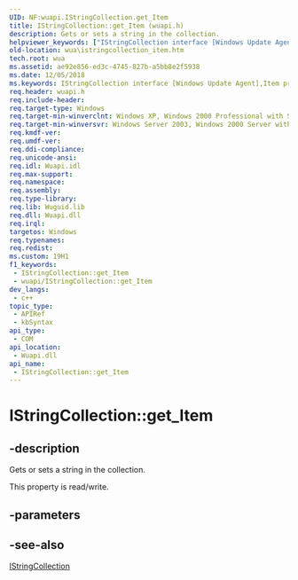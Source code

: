 ```yaml
---
UID: NF:wuapi.IStringCollection.get_Item
title: IStringCollection::get_Item (wuapi.h)
description: Gets or sets a string in the collection.
helpviewer_keywords: ["IStringCollection interface [Windows Update Agent]","Item property","IStringCollection.Item","IStringCollection.get_Item","IStringCollection::Item","IStringCollection::get_Item","IStringCollection::put_Item","Item property [Windows Update Agent]","Item property [Windows Update Agent]","IStringCollection interface","get_Item","wua.istringcollection_item","wuapi/IStringCollection::Item","wuapi/IStringCollection::get_Item","wuapi/IStringCollection::put_Item"]
old-location: wua\istringcollection_item.htm
tech.root: wua
ms.assetid: ae92e856-ed3c-4745-827b-a5bb8e2f5938
ms.date: 12/05/2018
ms.keywords: IStringCollection interface [Windows Update Agent],Item property, IStringCollection.Item, IStringCollection.get_Item, IStringCollection::Item, IStringCollection::get_Item, IStringCollection::put_Item, Item property [Windows Update Agent], Item property [Windows Update Agent],IStringCollection interface, get_Item, wua.istringcollection_item, wuapi/IStringCollection::Item, wuapi/IStringCollection::get_Item, wuapi/IStringCollection::put_Item
req.header: wuapi.h
req.include-header: 
req.target-type: Windows
req.target-min-winverclnt: Windows XP, Windows 2000 Professional with SP3 [desktop apps only]
req.target-min-winversvr: Windows Server 2003, Windows 2000 Server with SP3 [desktop apps only]
req.kmdf-ver: 
req.umdf-ver: 
req.ddi-compliance: 
req.unicode-ansi: 
req.idl: Wuapi.idl
req.max-support: 
req.namespace: 
req.assembly: 
req.type-library: 
req.lib: Wuguid.lib
req.dll: Wuapi.dll
req.irql: 
targetos: Windows
req.typenames: 
req.redist: 
ms.custom: 19H1
f1_keywords:
 - IStringCollection::get_Item
 - wuapi/IStringCollection::get_Item
dev_langs:
 - c++
topic_type:
 - APIRef
 - kbSyntax
api_type:
 - COM
api_location:
 - Wuapi.dll
api_name:
 - IStringCollection::get_Item
---
```


# IStringCollection::get_Item


## -description

Gets or sets a string in the collection.

This property is read/write.

## -parameters

## -see-also

<a href="/windows/desktop/api/wuapi/nn-wuapi-istringcollection">IStringCollection</a>

